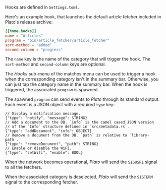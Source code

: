 Hooks are defined in `Settings.toml`.

Here's an example hook, that launches the default article fetcher included in
Plato's release archive:
```toml
[[home.hooks]]
name = "Articles"
program = "bin/article_fetcher/article_fetcher"
sort-method = "added"
second-column = "progress"
```

The `name` key is the name of the category that will trigger the hook. The
`sort-method` and `second-column` keys are optional.

The *Hooks* sub-menu of the matches menu can be used to trigger a hook when the
corresponding category isn't in the summary bar. Otherwise, you can just tap
the category name in the summary bar. When the hook is triggered, the
associated `program` is spawned.

The spawned `program` can send events to *Plato* through its standard output.
Each event is a JSON object with a required `type` key:
```
// Display a notification message.
{"type": "notify", "message": STRING}
// Add a document to the DB. `info` is the camel cased JSON version
// of the `Info` structure defined in `src/metadata.rs`.
{"type": "addDocument", "info": OBJECT}
// Remove a document from the DB. `path` is relative to `library-path`.
{"type": "removeDocument", "path": STRING}
// Enable or disable the WiFi.
{"type": "setWifi", "enable": BOOL}
```

When the network becomes operational, *Plato* will send the `SIGUSR1` signal to
all the fetchers.

When the associated category is deselected, *Plato* will send the `SIGTERM`
signal to the corresponding fetcher.
